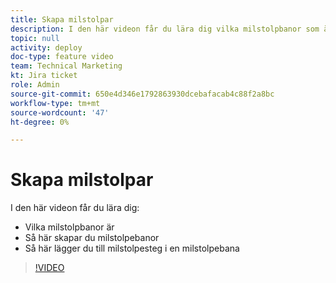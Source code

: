 ```yaml
---
title: Skapa milstolpar
description: I den här videon får du lära dig vilka milstolpbanor som är, hur du skapar milstolpbanor och hur du lägger till milstolpsteg.
topic: null
activity: deploy
doc-type: feature video
team: Technical Marketing
kt: Jira ticket
role: Admin
source-git-commit: 650e4d346e1792863930dcebafacab4c88f2a8bc
workflow-type: tm+mt
source-wordcount: '47'
ht-degree: 0%

---
```


# Skapa milstolpar

I den här videon får du lära dig:

* Vilka milstolpbanor är
* Så här skapar du milstolpebanor
* Så här lägger du till milstolpesteg i en milstolpebana

>[!VIDEO](https://video.tv.adobe.com/v/335204/?quality=12&learn=on)
